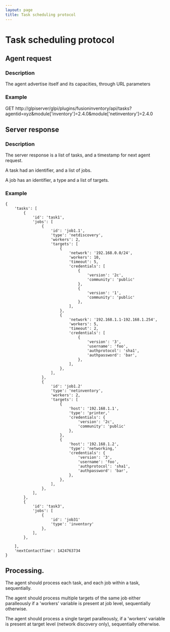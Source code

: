 ```yaml
---
layout: page
title: Task scheduling protocol
---
```


#  Task scheduling protocol

## Agent request

### Description

The agent advertise itself and its capacities, through URL parameters

### Example

GET http://glpiserver/glpi/plugins/fusioninventory/api/tasks?agentid=xyz&module['inventory']=2.4.0&module['netinventory']=2.4.0

## Server response

### Description

The server response is a list of tasks, and a timestamp for next agent request.

A task had an identifier, and a list of jobs.

A job has an identifier, a type and a list of targets.

### Example

    {
        'tasks': [
            {
                'id': 'task1',
                'jobs': [
                    {
                        'id': 'job1.1',
                        'type': 'netdiscovery',
                        'workers': 2,
                        'targets': [
                            {
                                'network': '192.168.0.0/24',
                                'workers': 10,
                                'timeout': 5,
                                'credentials': [
                                    {
                                        'version': '2c',
                                        'community': 'public'
                                    },
                                    {
                                        'version': '1',
                                        'community': 'public'
                                    },
                                ],
                            },
                            {
                                'network': '192.168.1.1-192.168.1.254',
                                'workers': 5,
                                'timeout': 2,
                                'credentials': [
                                    {
                                        'version': '3',
                                        'username': 'foo',
                                        'authprotocol': 'sha1',
                                        'authpassword': 'bar',
                                    },
                                ],
                            },
                        ],
                    },
                    {
                        'id': 'job1.2'
                        'type': 'netinventory',
                        'workers': 2,
                        'targets': [
                            {
                                'host': '192.168.1.1',
                                'type': 'printer,'
                                'credentials': {
                                    'version': '2c',
                                    'community': 'public'
                                },
                            },
                            {
                                'host': '192.168.1.2',
                                'type': 'networking,'
                                'credentials': {
                                    'version': '3',
                                    'username': 'foo',
                                    'authprotocol': 'sha1',
                                    'authpassword': 'bar',
                                },
                            },
                        ],
                    },
                ],
            },
            {
                'id': 'task3',
                'jobs': [
                    {
                        'id': 'job31'
                        'type': 'inventory'
                    },
                ],
            },

        ],
        'nextContactTime': 1424763734
    }

## Processing.

The agent should process each task, and each job within a task, sequentially.

The agent should process multiple targets of the same job either paralleously
if a 'workers' variable is present at job level, sequentially otherwise.

The agent should process a single target paralleously, if a 'workers' variable
is present at target level (network discovery only), sequentially otherwise.
